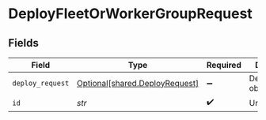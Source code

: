 # DeployFleetOrWorkerGroupRequest


## Fields

| Field                                                                  | Type                                                                   | Required                                                               | Description                                                            |
| ---------------------------------------------------------------------- | ---------------------------------------------------------------------- | ---------------------------------------------------------------------- | ---------------------------------------------------------------------- |
| `deploy_request`                                                       | [Optional[shared.DeployRequest]](../../models/shared/deployrequest.md) | :heavy_minus_sign:                                                     | DeployRequest object                                                   |
| `id`                                                                   | *str*                                                                  | :heavy_check_mark:                                                     | Unique ID                                                              |